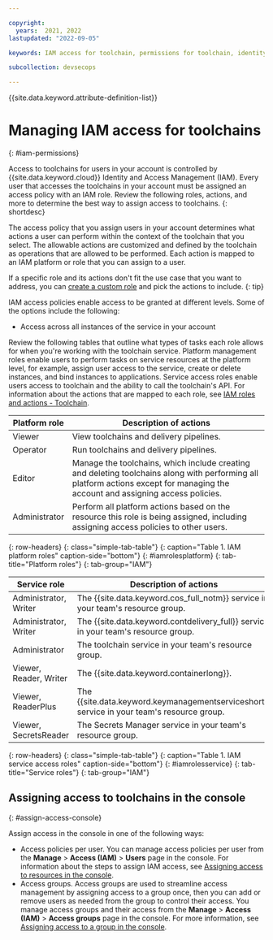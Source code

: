 ```yaml
---

copyright:
  years:  2021, 2022
lastupdated: "2022-09-05"

keywords: IAM access for toolchain, permissions for toolchain, identity and access management for toolchain, roles for toolchain, actions for toolchain, assigning access for toolchain

subcollection: devsecops

---
```


{{site.data.keyword.attribute-definition-list}}


# Managing IAM access for toolchains
{: #iam-permissions}

Access to toolchains for users in your account is controlled by {{site.data.keyword.cloud}} Identity and Access Management (IAM). Every user that accesses the toolchains in your account must be assigned an access policy with an IAM role. Review the following roles, actions, and more to determine the best way to assign access to toolchains.
{: shortdesc}

The access policy that you assign users in your account determines what actions a user can perform within the context of the toolchain that you select. The allowable actions are customized and defined by the toolchain as operations that are allowed to be performed. Each action is mapped to an IAM platform or role that you can assign to a user.

If a specific role and its actions don't fit the use case that you want to address, you can [create a custom role](/docs/account?topic=account-custom-roles#custom-access-roles) and pick the actions to include.
{: tip}

IAM access policies enable access to be granted at different levels. Some of the options include the following: 

* Access across all instances of the service in your account

Review the following tables that outline what types of tasks each role allows for when you're working with the toolchain service. Platform management roles enable users to perform tasks on service resources at the platform level, for example, assign user access to the service, create or delete instances, and bind instances to applications. Service access roles enable users access to toolchain and the ability to call the toolchain's API. For information about the actions that are mapped to each role, see [IAM roles and actions - Toolchain](/docs/account?topic=account-iam-service-roles-actions#toolchain).

| Platform role |  Description of actions | 
|---------------|-------------------------|
| Viewer                 |  View toolchains and delivery pipelines. |
| Operator               |  Run toolchains and delivery pipelines.  |
| Editor                 |  Manage the toolchains, which include creating and deleting toolchains along with performing all platform actions except for managing the account and assigning access policies.  | 
| Administrator          |  Perform all platform actions based on the resource this role is being assigned, including assigning access policies to other users.  |
{: row-headers}
{: class="simple-tab-table"}
{: caption="Table 1. IAM platform roles" caption-side="bottom"}
{: #iamrolesplatform}
{: tab-title="Platform roles"}
{: tab-group="IAM"}

| Service role |  Description of actions | 
|--------------|------------------------|
|  Administrator, Writer  |  The {{site.data.keyword.cos_full_notm}} service in your team's resource group. |
|  Administrator, Writer  |  The {{site.data.keyword.contdelivery_full}} service in your team's resource group. |
|  Administrator  |  The toolchain service in your team's resource group. |
|  Viewer, Reader, Writer  |  The {{site.data.keyword.containerlong}}. |
|  Viewer, ReaderPlus  |  The {{site.data.keyword.keymanagementserviceshort}} service in your team's resource group. |
|  Viewer, SecretsReader  |  The Secrets Manager service in your team's resource group. |
{: row-headers}
{: class="simple-tab-table"}
{: caption="Table 1. IAM service access roles" caption-side="bottom"}
{: #iamrolesservice}
{: tab-title="Service roles"}
{: tab-group="IAM"}

## Assigning access to toolchains in the console
{: #assign-access-console}

Assign access in the console in one of the following ways:

* Access policies per user. You can manage access policies per user from the **Manage** > **Access (IAM)** > **Users** page in the console. For information about the steps to assign IAM access, see [Assigning access to resources in the console](/docs/account?topic=account-assign-access-resources&interface=ui#access-resources-console).
* Access groups. Access groups are used to streamline access management by assigning access to a group once, then you can add or remove users as needed from the group to control their access. You manage access groups and their access from the **Manage** > **Access (IAM)** > **Access groups** page in the console. For more information, see [Assigning access to a group in the console](/docs/account?topic=account-groups&interface=ui#access_ag).

